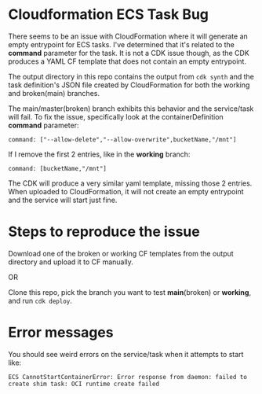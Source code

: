 # Cloudformation ECS Task Bug
There seems to be an issue with CloudFormation where it will generate an empty entrypoint for ECS tasks. I've determined that it's related to the **command** parameter for the task. It is not a CDK issue though, as the CDK produces a YAML CF template that does not contain an empty entrypoint.

The output directory in this repo contains the output from `cdk synth` and the task definition's JSON file created by CloudFormation for both the working and broken(main) branches. 

The main/master(broken) branch exhibits this behavior and the service/task will fail. To fix the issue, specifically look at the containerDefinition **command** parameter:

    command: ["--allow-delete","--allow-overwrite",bucketName,"/mnt"]

If I remove the first 2 entries, like in the **working** branch:

    command: [bucketName,"/mnt"]

The CDK will produce a very similar yaml template, missing those 2 entries. When uploaded to CloudFormation, it will not create an empty entrypoint and the service will start just fine.
  

# Steps to reproduce the issue
Download one of the broken or working CF templates from the output directory and upload it to CF manually.

OR 

Clone this repo, pick the branch you want to test **main**(broken) or **working**, and run `cdk deploy`.   

# Error messages
You should see weird errors on the service/task when it attempts to start like:

`ECS CannotStartContainerError: Error response from daemon: failed to create shim task: OCI runtime create failed`